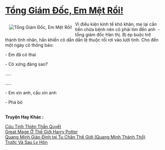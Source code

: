 <a href="https://utruyen.com/tong-giam-doc-em-met-roi/18819/" title="Tổng Giám Đốc, Em Mệt Rồi!"><h1>Tổng Giám Đốc, Em Mệt Rồi!</h1></a><div style="display:table"><img align="right" style="float: left; padding: 10px;" src="https://utruyen.com/images/story/200x260/tong-giam-doc-em-met-roi.jpg" alt="Tổng Giám Đốc, Em Mệt Rồi!">Vì điều kiện kinh tế khó khăn, mẹ lại cần tiền chữa bệnh nên cô phải tìm đến anh  - tổng giám đốc Hàn thị. Bị ép buộc trở thành tình nhân, hắn khiến cô dần dần lệ thuộc rồi rơi vào lưới tình. Cho đến một ngày cô thông báo:<p></p>- Em đã có thai<p></p>- Cô xứng đáng sao?<p></p>.....<p></p>.....<p></p>- Em xin anh, cầu xin anh<p></p>- Phá bỏ</div><p><br><b>Truyện Hay Khác :</b></p><a href="https://utruyen.com/cuu-tinh-thien-than-quyet/3274/" alt="Cửu Tinh Thiên Thần Quyết">Cửu Tinh Thiên Thần Quyết</a><br/><a href="https://truyenngontinhay.wordpress.com/2019/10/03/great-mage-o-the-gioi-harry-potter/" alt="Great Mage Ở Thế Giới Harry Potter">Great Mage Ở Thế Giới Harry Potter</a><br/><a href="https://github.com/quanluxury/ngontinhhot/tree/master/truyenhay/17516/" alt="Quang Minh Giáo Đình tại Tu Chân Thế Giới (Quang Minh Thánh Thổ)">Quang Minh Giáo Đình tại Tu Chân Thế Giới (Quang Minh Thánh Thổ)</a><br/><a href="https://dammy2019.blogspot.com/2019/11/truoc-va-sau-ly-hon.html" alt="Trước Và Sau Ly Hôn">Trước Và Sau Ly Hôn</a><br/>